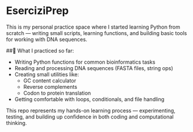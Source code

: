 # EserciziPrep
This is my personal practice space where I started learning Python from scratch — writing small scripts, learning functions, and building basic tools for working with DNA sequences.

##🔧 What I practiced so far:
- Writing Python functions for common bioinformatics tasks
- Reading and processing DNA sequences (FASTA files, string ops)
- Creating small utilities like:
    - GC content calculator
    - Reverse complements
    - Codon to protein translation
- Getting comfortable with loops, conditionals, and file handling

This repo represents my hands-on learning process — experimenting, testing, and building up confidence in both coding and computational thinking.
